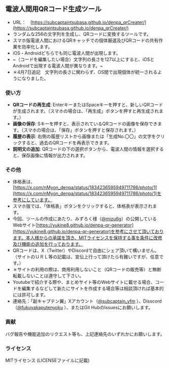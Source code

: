 ## 電波人間用QRコード生成ツール
-  URL：　[https://subcaptaintsubasa.github.io/denpa_qrCreater/](https://subcaptaintsubasa.github.io/denpa_qrCreater/)
- ランダムな256の文字列を生成し、QRコードに変換するツールです。
- スマホ版電波人間におけるQRキャッチでの個体厳選及びQRコードの共有作業を効率化します。
- iOS・Androidどちらでも同じ電波人間が出現します。
- ~（コードを編集したい場合）文字列の長さを127以上にすると、iOSとAndroidで出現する電波人間が異なります。~
- ＊4月7日追記　文字列の長さに関わらず、OS間で出現個体が統一されるようになりました。

### 使い方
-   **QRコードの再生成**: EnterキーまたはSpaceキーを押すと、新しいQRコードが生成されます。（スマホの場合は、「再生成」ボタンを押すと再生成されます。）
-   **画像の保存**: Sキーを押すと、表示されているQRコードの画像を保存できます。（スマホの場合は、「保存」ボタンを押すと保存されます。）
-   **履歴の表示**: 右側の履歴リストから画像または「生成No.〇〇」の文字をクリックすると、過去のQRコードを再表示できます。
-   **説明文の追加**: QRコードの下の選択ボタンから、電波人間の情報を選択すると、保存画像に情報が出力されます。

### その他
- 体格表は、[https://x.com/nMyon_denpa/status/1834236595949711786/photo/1](https://x.com/nMyon_denpa/status/1834236595949711786/photo/1)を参考にしています。
- スマホ版では、「体格表」ボタンをクリックすると、体格表が表示されます。
- 今回、ツールの作成にあたり、みずろく様（[@mizu6g](https://x.com/mizu6g)）の公開しているWebサイト[https://yukine8.github.io/denpa-qr-generator](https://yukine8.github.io/denpa-qr-generator)を参考にさせて頂いております。本人様からの承諾を頂き、MITライセンスを保持する事を条件に改修及び機能の追加を行っております。
-   QRコードは、X（Twitter）やDiscordで自由にシェア頂いて構いません。（サイトのＵＲＬ等の記載は、宣伝上行って頂けたら有難いですが、任意です。）
-   ＊サイトの利用の際は、商用利用しないこと（QRコードの販売等）と無断転載しないことは遵守して下さい。
-   Youtubeで紹介する際や、まとめサイト等のWebサイトに載せる場合、コードを編集するなどして新たにサイトを作成する場合等は相談頂ければ基本的には許可します。
-   連絡先：「副キャプテン翼」Xアカウント（[@subcaptain_yfm](https://x.com/subcaptain_yfm) ）、Disscord（[@fukuyakaputenyoku](https://discordapp.com/users/1109485950008045579) ）、またはGit HubのIssuesにお願いします。

### 貢献
バグ報告や機能追加のリクエスト等も、上記連絡先のいずれかにお願いします。

### ライセンス
MITライセンス (LICENSEファイルに記載)
